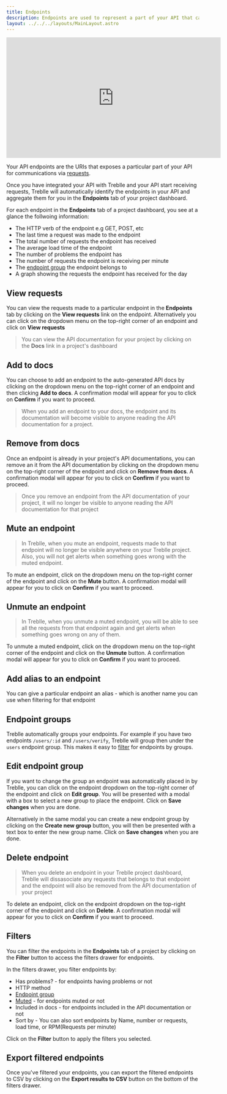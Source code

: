 ```yaml
---
title: Endpoints
description: Endpoints are used to represent a part of your API that can be accessed
layout: ../../../layouts/MainLayout.astro
---
```


<iframe width="560" height="315" src="https://www.youtube.com/embed/Iu9FNsDC-vY" aria-label="YouTube video player" frameborder="0" allow="accelerometer; autoplay; clipboard-write; encrypted-media; gyroscope; picture-in-picture; web-share" allowfullscreen></iframe>

Your API endpoints are the URIs that exposes a particular part of your API for communications via [requests](/en/dashboard/requests).

Once you have integrated your API with Treblle and your API start receiving requests, Treblle will automatically identify the endpoints in your API and aggregate them for you in the **Endpoints** tab of your project dashboard.

For each endpoint in the **Endpoints** tab of a project dashboard, you see at a glance the follwoing information:

- The HTTP verb of the endpoint e.g GET, POST, etc
- The last time a request was made to the endpoint
- The total number of requests the endpoint has received
- The average load time of the endpoint
- The number of problems the endpoint has
- The number of requests the endpoint is receiving per minute
- The [endpoint group](/en/dasboard/endpoints#endpoint-groups) the endpoint belongs to
- A graph showing the requests the endpoint has received for the day

## View requests

You can view the requests made to a particular endpoint in the **Endpoints** tab by clicking on the **View requests** link on the endpoint. Alternatively you can click on the dropdown menu on the top-right corner of an endpoint and click on **View requests**

> You can view the API documentation for your project by clicking on the **Docs** link in a project's dashboard

## Add to docs

You can choose to add an endpoint to the auto-generated API docs by clicking on the dropdown menu on the top-right corner of an endpoint and then clicking **Add to docs**. A confirmation modal will appear for you to click on **Confirm** if you want to proceed.

> When you add an endpoint to your docs, the endpoint and its documentation will become visible to anyone reading the API documentation for a project.

## Remove from docs

Once an endpoint is already in your project's API documentations, you can remove an it from the API documentation by clicking on the dropdown menu on the top-right corner of the endpoint and click on **Remove from docs**. A confirmation modal will appear for you to click on **Confirm** if you want to proceed.

> Once you remove an endpoint from the API documentation of your project, it will no longer be visible to anyone reading the API documentation for that project

## Mute an endpoint

> In Treblle, when you mute an endpoint, requests made to that endpoint will no longer be visible anywhere on your Treblle project. Also, you will not get alerts when something goes wrong with the muted endpoint.

To mute an endpoint, click on the dropdown menu on the top-right corner of the endpoint and click on the **Mute** button. A confirmation modal will appear for you to click on **Confirm** if you want to proceed.

## Unmute an endpoint

> In Treblle, when you unmute a muted endpoint, you will be able to see all the requests from that endpoint again and get alerts when something goes wrong on any of them.

To unmute a muted endpoint, click on the dropdown menu on the top-right corner of the endpoint and click on the **Unmute** button. A confirmation modal will appear for you to click on **Confirm** if you want to proceed.

## Add alias to an endpoint

You can give a particular endpoint an alias - which is another name you can use when filtering for that endpoint

## Endpoint groups

Treblle automatically groups your endpoints. For example if you have two endpoints `/users/:id` and `/users/verify`, Treblle will group then under the `users` endpoint group. This makes it easy to [filter](/en/dashboard/endpoints#filters) for endpoints by groups.

## Edit endpoint group

If you want to change the group an endpoint was automatically placed in by Treblle, you can click on the endpoint dropdown on the top-right corner of the endpoint and click on **Edit group**. You will be presented with a modal with a box to select a new group to place the endpoint. Click on **Save changes** when you are done.

Alternatively in the same modal you can create a new endpoint group by clicking on the **Create new group** button, you will then be presented with a text box to enter the new group name. Click on **Save changes** when you are done.

## Delete endpoint

> When you delete an endpoint in your Treblle project dashboard, Treblle will dissasociate any requests that belongs to that endpoint and the endpoint will also be removed from the API documentation of your project

To delete an endpoint, click on the endpoint dropdown on the top-right corner of the endpoint and click on **Delete**. A confirmation modal will appear for you to click on **Confirm** if you want to proceed.

## Filters

You can filter the endpoints in the **Endpoints** tab of a project by clicking on the **Filter** button to access the filters drawer for endpoints.

In the filters drawer, you filter endpoints by:

- Has problems? - for endpoints having problems or not
- HTTP method
- [Endpoint group](/en/dashboard/endpoints#endpoint-groups)
- [Muted](/en/dashboard/endpoints#mute-an-endpoint) - for endpoints muted or not
- Included in docs - for endpoints included in the API documentation or not
- Sort by - You can also sort endpoints by Name, number or requests, load time, or RPM(Requests per minute)

Click on the **Filter** button to apply the filters you selected.

## Export filtered endpoints

Once you've filtered your endpoints, you can export the filtered endpoints to CSV by clicking on the **Export results to CSV** button on the bottom of the filters drawer.
